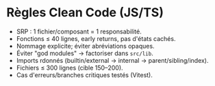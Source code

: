 # Règles Clean Code (JS/TS)

- SRP : 1 fichier/composant = 1 responsabilité.
- Fonctions ≤ 40 lignes, early returns, pas d'états cachés.
- Nommage explicite; éviter abréviations opaques.
- Éviter "god modules" → factoriser dans `src/lib`.
- Imports rdonnés (builtin/external → internal → parent/sibling/index).
- Fichiers ≤ 300 lignes (cible 150–200).
- Cas d'erreurs/branches critiques testés (Vitest).
